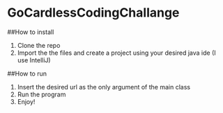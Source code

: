 # GoCardlessCodingChallange

##How to install
1. Clone the repo
2. Import the the files and create a project using your desired java ide (I use IntelliJ)

##How to run
1. Insert the desired url as the only argument of the main class
2. Run the program
3. Enjoy!
